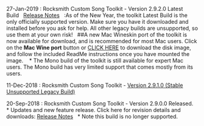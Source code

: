 27-Jan-2019 : Rocksmith Custom Song Toolkit - Version 2.9.2.0 Latest Build&nbsp;&nbsp; [Release Notes](https://raw.githubusercontent.com/rscustom/rocksmith-custom-song-toolkit/6b07b79/RocksmithTookitGUI/ReleaseNotes.txt)&nbsp;&nbsp;
:As of the New Year, the toolkit Latest Build is the only officially supported version.  Make sure you have it downloaded and installed before you ask for help.  All other legacy builds are unsupported, so use them at your own risk!&nbsp;&nbsp; ##A new Mac Wineskin port of the toolkit is now available for download, and is recommended for most Mac users.  Click on the **Mac Wine port** button or [CLICK HERE](http://ignition.customsforge.com/cfsm_uploads/rstools_mac/RocksmithTools.dmg) to download the disk image, and follow the included ReadMe instructions once you have mounted the image. &nbsp;&nbsp; * The Mono build of the toolkit is still available for expert Mac users.  The Mono build has very limited support that comes mostly from its users.

11-Dec-2018 : Rocksmith Custom Song Toolkit - [Version 2.9.1.0 (Stable Unsupported Legacy Build)](https://www.rscustom.net/download/1113/rstoolkit-2.9.1.0-b06e2b44-win.zip)&nbsp;&nbsp;

20-Sep-2018 : Rocksmith Custom Song Toolkit - Version 2.9.0.0 Released.&nbsp;&nbsp; * Updates and new feature release.  Click here for revision details and downloads:  [Release Notes](https://github.com/rscustom/rocksmith-custom-song-toolkit/releases/tag/2.9.0.0)&nbsp;&nbsp; * Note this build is no longer supported.
